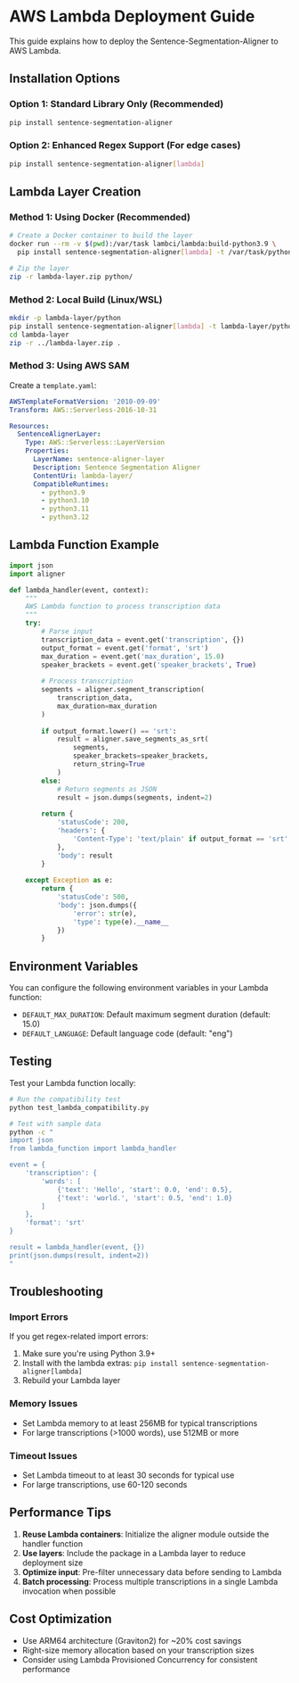 # AWS Lambda Deployment Guide

This guide explains how to deploy the Sentence-Segmentation-Aligner to AWS Lambda.

## Installation Options

### Option 1: Standard Library Only (Recommended)
```bash
pip install sentence-segmentation-aligner
```

### Option 2: Enhanced Regex Support (For edge cases)
```bash
pip install sentence-segmentation-aligner[lambda]
```

## Lambda Layer Creation

### Method 1: Using Docker (Recommended)
```bash
# Create a Docker container to build the layer
docker run --rm -v $(pwd):/var/task lambci/lambda:build-python3.9 \
  pip install sentence-segmentation-aligner[lambda] -t /var/task/python/

# Zip the layer
zip -r lambda-layer.zip python/
```

### Method 2: Local Build (Linux/WSL)
```bash
mkdir -p lambda-layer/python
pip install sentence-segmentation-aligner[lambda] -t lambda-layer/python/
cd lambda-layer
zip -r ../lambda-layer.zip .
```

### Method 3: Using AWS SAM
Create a `template.yaml`:
```yaml
AWSTemplateFormatVersion: '2010-09-09'
Transform: AWS::Serverless-2016-10-31

Resources:
  SentenceAlignerLayer:
    Type: AWS::Serverless::LayerVersion
    Properties:
      LayerName: sentence-aligner-layer
      Description: Sentence Segmentation Aligner
      ContentUri: lambda-layer/
      CompatibleRuntimes:
        - python3.9
        - python3.10
        - python3.11
        - python3.12
```

## Lambda Function Example

```python
import json
import aligner

def lambda_handler(event, context):
    """
    AWS Lambda function to process transcription data
    """
    try:
        # Parse input
        transcription_data = event.get('transcription', {})
        output_format = event.get('format', 'srt')
        max_duration = event.get('max_duration', 15.0)
        speaker_brackets = event.get('speaker_brackets', True)
        
        # Process transcription
        segments = aligner.segment_transcription(
            transcription_data, 
            max_duration=max_duration
        )
        
        if output_format.lower() == 'srt':
            result = aligner.save_segments_as_srt(
                segments,
                speaker_brackets=speaker_brackets,
                return_string=True
            )
        else:
            # Return segments as JSON
            result = json.dumps(segments, indent=2)
        
        return {
            'statusCode': 200,
            'headers': {
                'Content-Type': 'text/plain' if output_format == 'srt' else 'application/json'
            },
            'body': result
        }
        
    except Exception as e:
        return {
            'statusCode': 500,
            'body': json.dumps({
                'error': str(e),
                'type': type(e).__name__
            })
        }
```

## Environment Variables

You can configure the following environment variables in your Lambda function:

- `DEFAULT_MAX_DURATION`: Default maximum segment duration (default: 15.0)
- `DEFAULT_LANGUAGE`: Default language code (default: "eng")

## Testing

Test your Lambda function locally:

```bash
# Run the compatibility test
python test_lambda_compatibility.py

# Test with sample data
python -c "
import json
from lambda_function import lambda_handler

event = {
    'transcription': {
        'words': [
            {'text': 'Hello', 'start': 0.0, 'end': 0.5},
            {'text': 'world.', 'start': 0.5, 'end': 1.0}
        ]
    },
    'format': 'srt'
}

result = lambda_handler(event, {})
print(json.dumps(result, indent=2))
"
```

## Troubleshooting

### Import Errors
If you get regex-related import errors:
1. Make sure you're using Python 3.9+ 
2. Install with the lambda extras: `pip install sentence-segmentation-aligner[lambda]`
3. Rebuild your Lambda layer

### Memory Issues
- Set Lambda memory to at least 256MB for typical transcriptions
- For large transcriptions (>1000 words), use 512MB or more

### Timeout Issues
- Set Lambda timeout to at least 30 seconds for typical use
- For large transcriptions, use 60-120 seconds

## Performance Tips

1. **Reuse Lambda containers**: Initialize the aligner module outside the handler function
2. **Use layers**: Include the package in a Lambda layer to reduce deployment size
3. **Optimize input**: Pre-filter unnecessary data before sending to Lambda
4. **Batch processing**: Process multiple transcriptions in a single Lambda invocation when possible

## Cost Optimization

- Use ARM64 architecture (Graviton2) for ~20% cost savings
- Right-size memory allocation based on your transcription sizes
- Consider using Lambda Provisioned Concurrency for consistent performance
